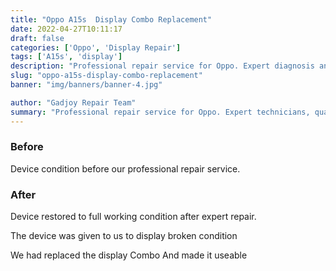 ```yaml
---
title: "Oppo A15s  Display Combo Replacement"
date: 2022-04-27T10:11:17
draft: false
categories: ['Oppo', 'Display Repair']
tags: ['A15s', 'display']
description: "Professional repair service for Oppo. Expert diagnosis and quality repairs in Bangalore."
slug: "oppo-a15s-display-combo-replacement"
banner: "img/banners/banner-4.jpg"

author: "Gadjoy Repair Team"
summary: "Professional repair service for Oppo. Expert technicians, quality parts, warranty included."
---
```


### Before

Device condition before our professional repair service.

### After

Device restored to full working condition after expert repair.

The device was given to us to display broken condition

We had replaced the display Combo And made it useable